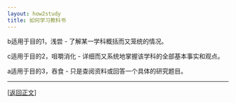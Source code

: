 ```yaml
---
layout: how2study
title: 如何学习教科书
---
```


b适用于目的1，浅尝 - 了解某一学科概括而又笼统的情况。

c适用于目的2，咀嚼消化 - 详细而又系统地掌握该学科的全部基本事实和观点。

a适用于目的3，吞食 - 只是查阅资料或回答一个具体的研究题目。

***

[[返回正文](how2study_2.html#asw02)]

